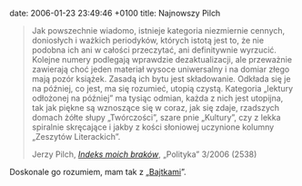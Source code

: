 date: 2006-01-23 23:49:46 +0100
title: Najnowszy Pilch

> Jak powszechnie wiadomo, istnieje kategoria niezmiernie cennych, doniosłych i ważkich periodyków, których istotą jest to, że nie podobna ich ani w całości przeczytać, ani definitywnie wyrzucić. Kolejne numery podlegają wprawdzie dezaktualizacji, ale przeważnie zawierają choć jeden materiał wysoce uniwersalny i na domiar złego mają pozór książek. Zasadą ich bytu jest składowanie. Odkłada się je na później, co jest, ma się rozumieć, utopią czystą. Kategoria „lektury odłożonej na później” ma tysiąc odmian, każda z nich jest utopijna, tak jak piękne są wznoszące się w coraz, jak się zdaje, rzadszych domach żółte słupy „Twórczości”, szare pnie „Kultury”, czy z lekka spiralnie skręcające i jakby z kości słoniowej uczynione kolumny „Zeszytów Literackich”.
>
> Jerzy Pilch, <cite>[Indeks moich braków](http://archiwum.polityka.pl/art/indeks-moich-brakow,378693.html 'felieton o spisie treści „ResPubliki”')</cite>, „Polityka” 3/2006 (2538)

Doskonale go rozumiem, mam tak z „[Bajtkami](http://pl.wikipedia.org/wiki/Bajtek '’85-’96 represent')”.
